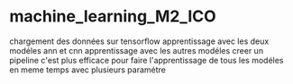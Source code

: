 # machine_learning_M2_ICO
chargement des données sur tensorflow
apprentissage avec les deux modéles ann et cnn
apprentissage avec les autres modéles
creer un pipeline c'est plus efficace pour faire l'apprentissage de tous les modéles en meme temps avec plusieurs paramétre
